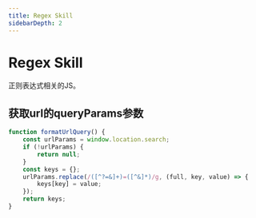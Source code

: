 ```yaml
---
title: Regex Skill
sidebarDepth: 2
---
```


# Regex Skill
正则表达式相关的JS。


## 获取url的queryParams参数
```js
function formatUrlQuery() {
    const urlParams = window.location.search;
    if (!urlParams) {
        return null;
    }
    const keys = {};
    urlParams.replace(/([^?=&]+)=([^&]*)/g, (full, key, value) => {
        keys[key] = value;
    });
    return keys;
}
```